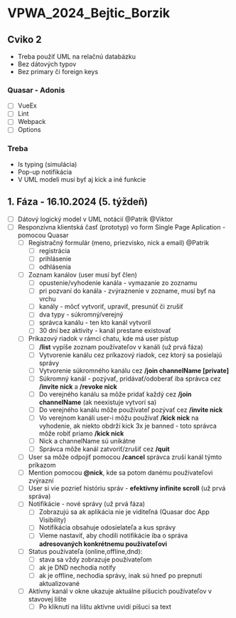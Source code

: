 # VPWA_2024_Bejtic_Borzik
## Cviko 2
- Treba použiť UML na relačnú databázku
- Bez dátových typov
- Bez primary či foreign keys
### Quasar - Adonis 
- [ ] VueEx
- [ ] Lint
- [ ] Webpack
- [ ] Options

### Treba
- Is typing (simulácia)
- Pop-up notifikácia
- V UML modeli musí byť aj kick a iné funkcie

## 1. Fáza - 16.10.2024 (5. týždeň)
- [ ] Dátový logický model v UML notácií @Patrik @Viktor
- [ ] Responzívna klientská časť (prototyp) vo form Single Page Aplication - pomocou Quasar 
    - [ ] Registračný formulár (meno, priezvisko, nick a email) @Patrik
      - [ ] registrácia
      - [ ] prihlásenie
      - [ ] odhlásenia
    - [ ] Zoznam kanálov (user musí byť člen)
      - [ ] opustenie/vyhodenie kanála - vymazanie zo zoznamu
      - [ ] pri pozvaní do kanála - zvýraznenie v zozname, musí byť na vrchu
      - [ ] kanály - môcť vytvoriť, upraviť, presunúť či zrušiť
      - [ ] dva typy - súkromný/verejný
      - [ ] správca kanálu - ten kto kanál vytvoril
      - [ ] 30 dní bez aktivity - kanál prestane existovať
    - [ ] Príkazový riadok v rámci chatu, kde má user pístup
      - [ ] **/list** vypíše zoznam používateľov v kanáli (už prvá fáza)
      - [ ] Vytvorenie kanálu cez príkazový riadok, cez ktorý sa posielajú správy
      - [ ] Vytvorenie súkromného kanálu cez **/join channelName [private]**
      - [ ] Súkromný kanál - pozývať, pridávať/odoberať iba správca cez **/invite nick** a **/revoke nick**
      - [ ] Do verejného kanálu sa môže pridať každý cez **/join channelName** (ak neexistuje vytvorí sa)
      - [ ] Do verejného kanálu môže používateľ pozývať cez **/invite nick**
      - [ ] Vo verejnom kanáli user-i môžu používať **/kick nick** na vyhodenie, ak niekto obdrží kick 3x je banned - toto správca môže robiť priamo **/kick nick**
      - [ ] Nick a channelName sú unikátne
      - [ ] Správca môže kanál zatvoriť/zrušiť cez **/quit**
    - [ ] User sa môže odpojiť pomocou **/cancel** správca zruší kanál týmto príkazom
    - [ ] Mention pomocou **@nick**, kde sa potom danému používateľovi zvýrazní
    - [ ] User si vie pozrieť históriu správ - **efektívny infinite scroll** (už prvá správa)
    - [ ] Notifikácie - nové správy (už prvá fáza)
      - [ ] Zobrazujú sa ak aplikácia nie je viditeľná (Quasar doc App Visibility)
      - [ ] Notifikácia obsahuje odosielateľa a kus správy
      - [ ] Vieme nastaviť, aby chodili notifikácie iba o správa **adresovaných konkrétnemu používateľovi**
    - [ ] Status používateľa (online,offline,dnd):
      - [ ] stava sa vždy zobrazuje používateľom
      - [ ] ak je DND nechodia notify
      - [ ] ak je offline, nechodia správy, inak sú hneď po prepnutí aktualizované
    - [ ] Aktívny kanál v okne ukazuje aktuálne píšucich používateľov v stavovej lište
      - [ ] Po kliknutí na lištu aktívne uvidí píšuci sa text 